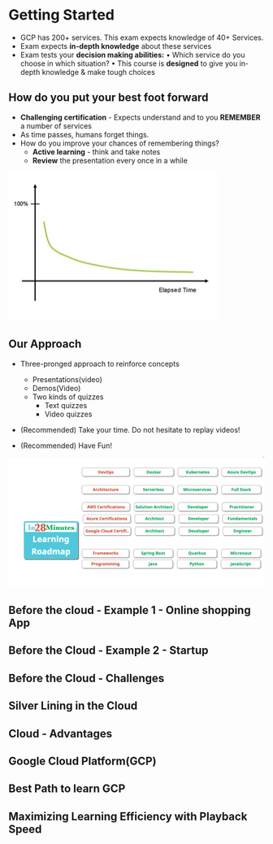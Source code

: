 # Getting Started

* GCP has 200+ services. This exam expects knowledge of 40+ Services.
* Exam expects **in-depth knowledge** about these services
* Exam tests your **decision making abilities:**
• Which service do you choose in which situation?
• This course is **designed** to give you in-depth knowledge & make tough choices

## How do you put your best foot forward
* **Challenging certification** - Expects
understand and to you
**REMEMBER** a number of services
* As time passes, humans forget
things.
* How do you improve your chances
of remembering things?
  * **Active learning** - think and take notes
  * **Review** the presentation every once in a while

![alt text](image.png)

## Our Approach
* Three-pronged approach to reinforce concepts
  * Presentations(video)
  * Demos(Video)
  * Two kinds of quizzes
    * Text quizzes
    * Video quizzes

* (Recommended) Take your time. Do not hesitate to replay videos!
* (Recommended) Have Fun!

![alt text](image-1.png)

## Before the cloud - Example 1 - Online shopping App
## Before the Cloud - Example 2 - Startup
## Before the Cloud - Challenges
## Silver Lining in the Cloud
## Cloud - Advantages
## Google Cloud Platform(GCP)
## Best Path to learn GCP
## Maximizing Learning Efficiency with Playback Speed



